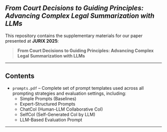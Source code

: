 ## *From Court Decisions to Guiding Principles: Advancing Complex Legal Summarization with LLMs*  


This repository contains the supplementary materials for our paper presented at **JURIX 2025**:  
> **From Court Decisions to Guiding Principles: Advancing Complex Legal Summarization with LLMs**

---

## Contents
- `prompts.pdf` – Complete set of prompt templates used across all prompting strategies and evaluation settings, including:
  - Simple Prompts (Baselines)
  - Expert-Structured Prompts
  - ChatCoI (Human-LLM Collaborative CoI)
  - SelfCoI (Self-Generated CoI by LLM)
  - LLM-Based Evaluation Prompt
---
